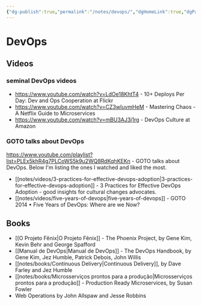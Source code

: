 ```yaml
---
{"dg-publish":true,"permalink":"/notes/devops/","dgHomeLink":true,"dgPassFrontmatter":false}
---
```


# DevOps

## Videos

### seminal DevOps videos

- <https://www.youtube.com/watch?v=LdOe18KhtT4> - 10+ Deploys Per Day: Dev and Ops Cooperation at Flickr
- <https://www.youtube.com/watch?v=CZ3wIuvmHeM> - Mastering Chaos - A Netflix Guide to Microservices
- <https://www.youtube.com/watch?v=mBU3AJ3j1rg> - DevOps Culture at Amazon


### GOTO talks about DevOps

<https://www.youtube.com/playlist?list=PLEx5khR4g7PLCoWS5k9u2WQ8RdKqhKEKn> - GOTO talks about DevOps. Below I'm listing the ones I watched and liked the most.

- [[notes/videos/3-practices-for-effective-devops-adoption|3-practices-for-effective-devops-adoption]] - 3 Practices for Effective DevOps Adoption - good insights for cultural changes advocates.
- [[notes/videos/five-years-of-devops|five-years-of-devops]] - GOTO 2014 • Five Years of DevOps: Where are we Now?


## Books

- [[O Projeto Fênix|O Projeto Fênix]] - The Phoenix Project, by Gene Kim, Kevin Behr and George Spafford
- [[Manual de DevOps|Manual de DevOps]] - The DevOps Handbook, by Gene Kim, Jez Humble, Patrick Debois, John Willis
- [[notes/books/Continuous Delivery|Continuous Delivery]], by Dave Farley and Jez Humble
- [[notes/books/Microsserviços prontos para a produção|Microsserviços prontos para a produção]] - Production Ready Microservices, by Susan Fowler
- Web Operations by John Allspaw and Jesse Robbins


